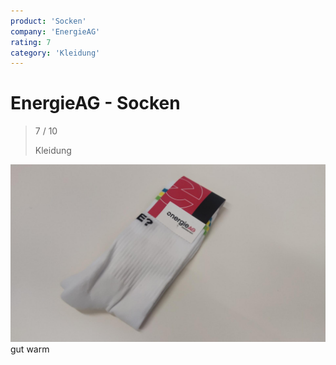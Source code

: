 ```yaml
---
product: 'Socken'
company: 'EnergieAG'
rating: 7
category: 'Kleidung'
---
```


# EnergieAG - Socken
>
> 7 / 10
>
> Kleidung

![Socken](./assets/energieag-socken-24826160-2d76-4c70-83ea-877e34d8ba21.jpg)
gut warm
